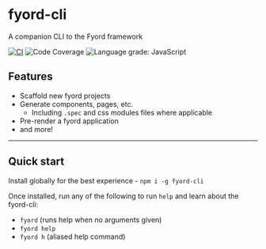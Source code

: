 # fyord-cli
A companion CLI to the Fyord framework

[![CI](https://github.com/Fyord/fyord-cli/actions/workflows/ci.yml/badge.svg)](https://github.com/Fyord/fyord-cli/actions/workflows/ci.yml)
![Code Coverage](https://img.shields.io/badge/Code%20Coverage-99%25-success?style=flat)
![Language grade: JavaScript](https://img.shields.io/lgtm/grade/javascript/g/Fyord/fyord-cli.svg?logo=lgtm&logoWidth=18)

## Features
- Scaffold new fyord projects
- Generate components, pages, etc.
   - Including `.spec` and css modules files where applicable
- Pre-render a fyord application
- and more!

---

## Quick start
Install globally for the best experience - `npm i -g fyord-cli`

Once installed, run any of the following to run `help` and learn about the fyord-cli:
  - `fyord` (runs help when no arguments given)
  - `fyord help`
  - `fyord h` (aliased help command)

